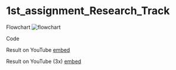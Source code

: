 # 1st_assignment_Research_Track
Flowchart
![flowchart](https://i.gyazo.com/76ef7e55b41c18801a2076f8d6e37c61.jpg)

Code


Result on YouTube
[embed](https://www.youtube.com/watch?v=7eQLzrq4qyo)

Result on YouTube (3x)
[embed](https://www.youtube.com/watch?v=atDz4uObtVs)
